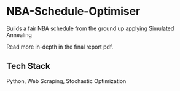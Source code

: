 # NBA-Schedule-Optimiser

Builds a fair NBA schedule from the ground up applying Simulated Annealing

Read more in-depth in the final report pdf.

## Tech Stack

Python, Web Scraping, Stochastic Optimization
